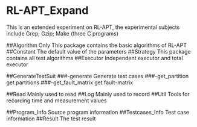# RL-APT_Expand
This is an extended experiment on RL-APT, the experimental subjects include Grep; Gzip; Make (three C programs)

##Algorithm Only
This package contains the basic algorithms of RL-APT
##Constant
The default value of the parameters
##Strategy
This package contains all test algorithms
##Executor
Independent executor and total executor

##GenerateTestSuit
###-generate
Generate test cases
###-get_partition
get partitions
###-get_fault_matrix
get fault-matrix

##Read
Mainly used to read
##Log
Mainly used to record
##Util
Tools for recording time and measurement values

##Program_Info
Source program information
##Testcases_Info
Test case information
##Result
The test result